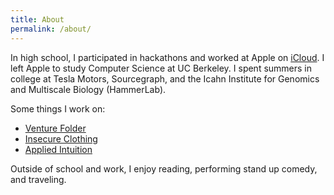 ```yaml
---
title: About
permalink: /about/
---
```


<p>In high school, I participated in hackathons and worked at Apple on <a href="http://icloud.com">iCloud</a>. I left Apple to study Computer Science at UC Berkeley. I spent summers in college at Tesla Motors, Sourcegraph, and the Icahn Institute for Genomics and Multiscale Biology (HammerLab).</p>

<p>Some things I work on:</p>
<ul>
  <li><a href="http://venturefolder.com">Venture Folder</a></li>
    <li><a href="http://insecureclothing.com">Insecure Clothing</a></li>
    <li><a href="http://applied.co">Applied Intuition</a></li>
</ul>


<p>Outside of school and work, I enjoy reading, performing stand up comedy, and traveling.</p>
